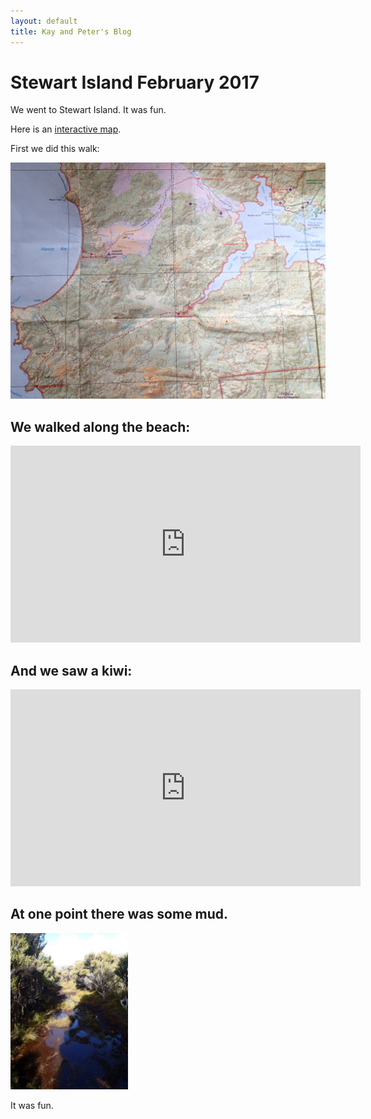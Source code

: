 ```yaml
---
layout: default
title: Kay and Peter's Blog
---
```

# Stewart Island February 2017

We went to Stewart Island.  It was fun.

Here is an [interactive map](leaflet.html).

First we did this walk:

<img src = 'P2030101.JPG' width = "560">

## We walked along the beach:

<iframe width="560" height="315" src="https://www.youtube.com/embed/gRuqnMsnB_o" frameborder="0" allowfullscreen></iframe>


## And we saw a kiwi:

<iframe width="560" height="315" src="https://www.youtube.com/embed/iOxU1d3IbII" frameborder="0" allowfullscreen></iframe>

## At one point there was some mud.
<div>
<img src = 'P2010085.JPG' height = "250px" class = "rotate270">
</div>
<p>
It was fun.
</p>